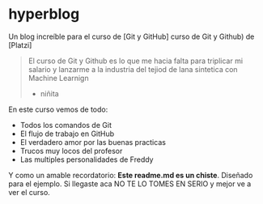# hyperblog
Un blog increíble para el curso de [Git y GitHub] curso de Git y Github) de [Platzi]
> El curso de Git y Github es lo que me hacia falta para triplicar mi salario y lanzarme a la industria del tejiod de lana sintetica con Machine Learnign
> - niñita

En este curso vemos de todo:
* Todos los comandos de Git
* El flujo de trabajo en GitHub
* El verdadero amor por las buenas practicas
* Trucos muy locos del profesor
* Las multiples personalidades de Freddy

Y como un amable recordatorio: **Este readme.md es un chiste**. Diseñado para el ejemplo. Si llegaste aca NO TE LO TOMES EN SERIO y mejor ve a ver el curso.